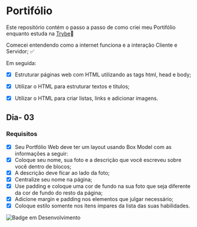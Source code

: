 # Portifólio 

Este repositório contém o passo a passo de como criei meu Portifólio enquanto estuda na [Trybe](https://www.betrybe.com/)🚀


Comecei entendendo como a internet funciona e a interação Cliente e Servidor; ✅

Em seguida: 

-[x] Estruturar páginas web com HTML utilizando as tags html, head e body;

-[x] Utilizar o HTML para estruturar textos e títulos;

-[x] Utilizar o HTML para criar listas, links e adicionar imagens.

## Dia- 03
### Requisitos

-[x] Seu Portfólio Web deve ter um layout usando Box Model com as informações a seguir:
-[x] Coloque seu nome, sua foto e a descrição que você escreveu sobre você dentro de blocos;
-[x] A descrição deve ficar ao lado da foto;
-[x] Centralize seu nome na página;
-[x] Use padding e coloque uma cor de fundo na sua foto que seja diferente da cor de fundo do resto da página;
-[x] Adicione margin e padding nos elementos que julgar necessário;
-[x] Coloque estilo somente nos itens ímpares da lista das suas habilidades.

![Badge em Desenvolvimento](http://img.shields.io/static/v1?label=STATUS&message=EM%20DESENVOLVIMENTO&color=GREEN&style=for-the-badge)